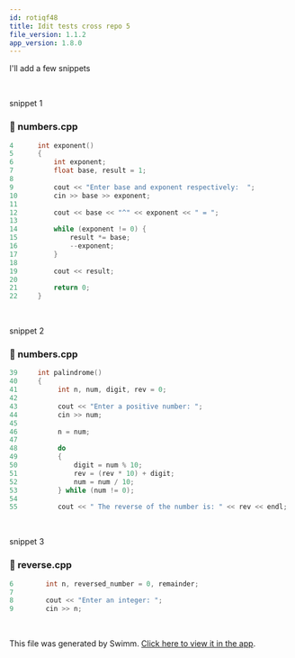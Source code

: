 ```yaml
---
id: rotiqf48
title: Idit tests cross repo 5
file_version: 1.1.2
app_version: 1.8.0
---
```


I'll add a few snippets

<br/>

snippet 1
<!-- NOTE-swimm-snippet: the lines below link your snippet to Swimm -->
<!-- NOTE-swimm-repo ::Z2l0aHViJTNBJTNBZXJhbi10ZXN0LXJlbW92ZWQtaW4tcGxheWxpc3QlM0ElM0Fzd2ltbWlv:: -->
### 📄 numbers.cpp
```c++
4      int exponent() 
5      {
6          int exponent;
7          float base, result = 1;
8      
9          cout << "Enter base and exponent respectively:  ";
10         cin >> base >> exponent;
11     
12         cout << base << "^" << exponent << " = ";
13     
14         while (exponent != 0) {
15             result *= base;
16             --exponent;
17         }
18     
19         cout << result;
20         
21         return 0;
22     }
```

<br/>

snippet 2
<!-- NOTE-swimm-snippet: the lines below link your snippet to Swimm -->
<!-- NOTE-swimm-repo ::Z2l0aHViJTNBJTNBZXJhbi10ZXN0LXJlbW92ZWQtaW4tcGxheWxpc3QlM0ElM0Fzd2ltbWlv:: -->
### 📄 numbers.cpp
```c++
39     int palindrome()
40     {
41          int n, num, digit, rev = 0;
42     
43          cout << "Enter a positive number: ";
44          cin >> num;
45     
46          n = num;
47     
48          do
49          {
50              digit = num % 10;
51              rev = (rev * 10) + digit;
52              num = num / 10;
53          } while (num != 0);
54     
55          cout << " The reverse of the number is: " << rev << endl;
```

<br/>

snippet 3
<!-- NOTE-swimm-snippet: the lines below link your snippet to Swimm -->
<!-- NOTE-swimm-repo ::Z2l0aHViJTNBJTNBZXJhbi10ZXN0LXJlbW92ZWQtaW4tcGxheWxpc3QlM0ElM0Fzd2ltbWlv:: -->
### 📄 reverse.cpp
```c++
6        int n, reversed_number = 0, remainder;
7      
8        cout << "Enter an integer: ";
9        cin >> n;
```

<br/>

This file was generated by Swimm. [Click here to view it in the app](https://swimm-web-app.web.app/repos/Z2l0aHViJTNBJTNBdGVzdC1naXRodWItYXBwJTNBJTNBc3dpbW1pbw==/docs/rotiqf48).
